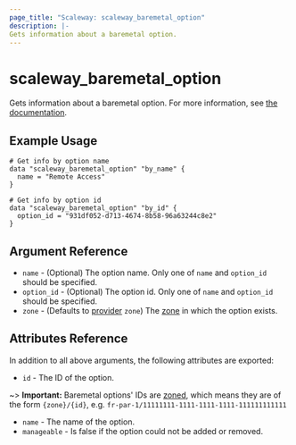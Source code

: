 ```yaml
---
page_title: "Scaleway: scaleway_baremetal_option"
description: |-
Gets information about a baremetal option.
---
```


# scaleway_baremetal_option

Gets information about a baremetal option.
For more information, see [the documentation](https://developers.scaleway.com/en/products/baremetal/api).

## Example Usage

```hcl
# Get info by option name 
data "scaleway_baremetal_option" "by_name" {
  name = "Remote Access"
}

# Get info by option id
data "scaleway_baremetal_option" "by_id" {
  option_id = "931df052-d713-4674-8b58-96a63244c8e2"
}
```

## Argument Reference

- `name` - (Optional) The option name. Only one of `name` and `option_id` should be specified.
- `option_id` - (Optional) The option id. Only one of `name` and `option_id` should be specified.
- `zone` - (Defaults to [provider](../index.md#arguments-reference) `zone`) The [zone](../guides/regions_and_zones.md#zones) in which the option exists.

## Attributes Reference

In addition to all above arguments, the following attributes are exported:

- `id` - The ID of the option.

~> **Important:** Baremetal options' IDs are [zoned](../guides/regions_and_zones.md#resource-ids), which means they are of the form `{zone}/{id}`, e.g. `fr-par-1/11111111-1111-1111-1111-111111111111`

- `name` - The name of the option.
- `manageable` - Is false if the option could not be added or removed.